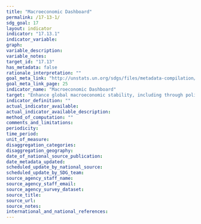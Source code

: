 ```yaml
---
title: "Macroeconomic Dashboard"
permalink: /17-13-1/
sdg_goal: 17
layout: indicator
indicator: "17.13.1"
indicator_variable: 
graph: 
variable_description: 
variable_notes: 
target_id: "17.13"
has_metadata: false
rationale_interpretation: ""
goal_meta_link: "http://unstats.un.org/sdgs/files/metadata-compilation/Metadata-Goal-17.pdf"
goal_meta_link_page: 25
indicator_name: "Macroeconomic Dashboard"
target: "Enhance global macroeconomic stability, including through policy coordination and policy coherence."
indicator_definition: ""
actual_indicator_available: 
actual_indicator_available_description: 
method_of_computation: ""
comments_and_limitations: 
periodicity: 
time_period: 
unit_of_measure: 
disaggregation_categories: 
disaggregation_geography: 
date_of_national_source_publication: 
date_metadata_updated: 
scheduled_update_by_national_source: 
scheduled_update_by_SDG_team: 
source_agency_staff_name: 
source_agency_staff_email: 
source_agency_survey_dataset: 
source_title: 
source_url: 
source_notes: 
international_and_national_references: 
---
```


